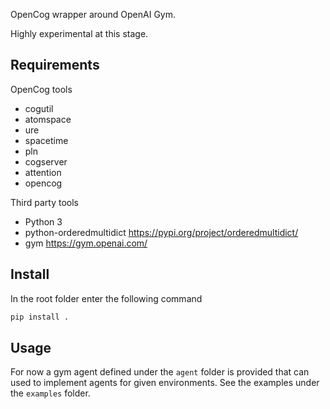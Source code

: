 OpenCog wrapper around OpenAI Gym.

Highly experimental at this stage.

## Requirements

OpenCog tools

- cogutil
- atomspace
- ure
- spacetime
- pln
- cogserver
- attention
- opencog

Third party tools

- Python 3
- python-orderedmultidict https://pypi.org/project/orderedmultidict/
- gym https://gym.openai.com/

## Install

In the root folder enter the following command

```bash
pip install .
```

## Usage

For now a gym agent defined under the `agent` folder is provided that
can used to implement agents for given environments.  See the examples
under the `examples` folder.

